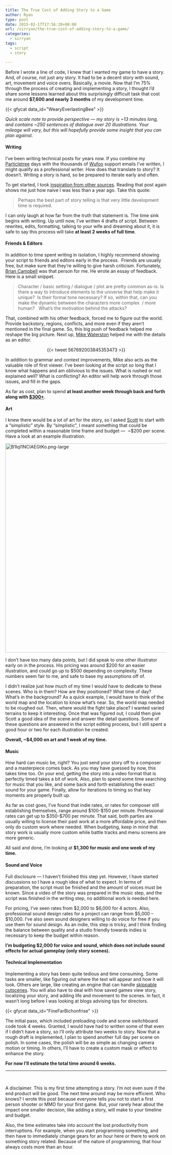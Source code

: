 ```yaml
---
title: The True Cost of Adding Story to a Game
author: Ryan
type: post
date: 2015-02-17T17:56:20+00:00
url: /sirryan/the-true-cost-of-adding-story-to-a-game/
categories:
  - sirryan
tags:
  - script
  - story

---
```

Before I wrote a line of code, I knew that I wanted my game to have a story. And, of course, not just any story. It had to be a decent story with sound, art, movement and voice overs. Basically, a movie. Now that I&#8217;m 75% through the process of creating and implementing a story, I thought I&#8217;d share some lessons learned about this surprisingly difficult task that cost me around **$7,600 and nearly 3 months**&nbsp;of my development time.
<!--more-->

<div class="inlineimg">
  {{< gfycat data_id="WearyEverlastingBee" >}}
</div>

_Quick scale note&nbsp;to provide&nbsp;perspective &#8212;&nbsp;my story is ~13 minutes long, and contains ~250&nbsp;sentences&nbsp;of dialogue over 20 illustrations. Your mileage will vary, but this will hopefully provide some insight that you can plan against._

#### Writing

I&#8217;ve been writing technical posts for years now. If you combine my <a href="http://particletree.com" target="_blank">Particletree</a> days with the thousands of <a href="http://wufoo.com" target="_blank">Wufoo</a> support emails I&#8217;ve written, I might qualify as a professional writer. How does that translate to story? It doesn&#8217;t. Writing a story is hard, so be prepared to iterate early and often.

To get started, I took <a href="http://battleofbrothers.com/sirryan/can-a-mobile-game-have-a-great-story" target="_blank">inspiration from other sources</a>. Reading that post again shows me just how naive I was less than a year ago. Take this quote:

> Perhaps the best part of story telling is that very little development time is required.

I can only laugh at how far from the truth that statement is. The time sink begins with writing. Up until now, I&#8217;ve written 4 drafts of script. Between rewrites, edits, formatting, talking to your wife and dreaming about it, it is safe to say this process will take **at least 2 weeks of full time**.

#### Friends & Editors

In addition to time spent writing in isolation, I highly recommend showing your script to friends and editors early in the process. &nbsp;Friends are usually free, but make sure that they&#8217;re willing to give harsh criticism. Fortunately, <a href="http://secretpowers.com" target="_blank">Brian Campbell</a>&nbsp;was that person for me. He wrote an essay of feedback. Here is a small snippet.

> Character / basic setting / dialogue / plot are pretty common as-is. Is there a way to introduce elements to the universe that help make it unique?&nbsp; Is their formal tone necessary? If so, within that, can you make the dynamic between the characters more complex&nbsp; / more human? &nbsp; What’s the motivation behind the attacks?

That, combined with his other feedback, forced me to figure out the world. Provide backstory, regions, conflicts, and more even if they aren&#8217;t mentioned in the final game. So, this big push of feedback helped me reshape the big picture. Next up, <a href="http://www.mikewaterston.com" target="_blank">Mike Waterston</a>&nbsp;helped me with the details as an editor.

<div style="margin-left: 130px !important">
  {{< tweet 567692003845353473 >}}
</div> 
    
<p>
  In addition to grammar and context improvements, Mike also acts as the valuable role of first viewer. I&#8217;ve been looking at the script so long that I know what happens and am oblivious to the issues. What is rushed or not explained well? What is conflicting? An editor will help work through those issues, and fill in the gaps.
</p>

<p>
  As far as cost, plan to spend <strong>at least another week through back and&nbsp;forth along with&nbsp;<a href="http://battleofbrothers.com/sirryan/300-for-script-editor" target="_blank">$300+</a></strong>.
</p>

<h4>
  Art
</h4>

<p>
  I knew there would be a lot of art for the story, so I asked <a href="http://appylon.weebly.com" target="_blank">Scott</a>&nbsp;to start with a &#8220;simplistic&#8221; style. By &#8220;simplistic&#8221;, I meant something that could be completed within a reasonable time frame and budget &#8212; &nbsp;~$200 per scene. Have a look at an example illustration.
</p>

<div class="inlineimg">
  <img class="alignnone size-full wp-image-1420" src="/wp-content/uploads/2014/11/B1Iql1NCIAEGtKo.png-large.png" alt="B1Iql1NCIAEGtKo.png-large" width="662" height="654"  />
</div>

<p>
  I don&#8217;t have too many data points, but I did speak to one other illustrator early on in the process. His pricing was around $200 for an easier illustration, and could go up to $500 depending on complexity. These numbers seem fair to me, and safe to base my assumptions off of.
</p>

<p>
  I didn&#8217;t realize just how much of my time I would have to dedicate to these scenes. Who is in them? How are they positioned? What time of day? What&#8217;s in the background? As a quick example, I would have to think of the world map and the location to know what&#8217;s near. So, the world map needed to be roughed out. Then, where would the fight take place? I wanted varied terrains to keep it interesting. Once that was figured out, I could then give Scott a good idea of the scene and answer the detail questions. Some of these questions are answered in the script editing process, but I still spent a good hour or two for each illustration he created.
</p>

<p>
  <strong>Overall, ~$4,000 on art and 1 week of my time.</strong>
</p>

<h4>
  Music
</h4>

<p>
  How hard can music be, right? You just send your story off to a composer and a masterpiece comes back. As you may have guessed by now, this takes time too. On your end, getting the story into a video format that is perfectly timed takes a bit of work. Also, plan to spend some time searching for music that you like, and some back and forth establishing the exact sound for your game. Finally, allow for iterations to timing so that key moments are properly built up.
</p>

<p>
  As far as cost goes, I&#8217;ve found that indie rates, or rates for composer still establishing themselves, range around $100-$150 per minute. Professional rates can get up to $350-$700 per minute. That said, both parties are usually willing to license their past work at a more affordable price, and then only do custom work where needed. When budgeting, keep in mind that story work is usually more custom while battle tracks and menu screens are more generic.
</p>

<p>
  All said and done, I&#8217;m looking at <strong>$1,300 for music and one week of my time.</strong>
</p>

<h4>
  Sound and Voice
</h4>

<p>
  Full disclosure &#8212; I haven&#8217;t finished this step yet. However, I have started discussions so I have a rough idea of what to expect. In terms of preparation, the script must be finished and the amount of voices must be known. Since a video of the story was prepared in the music step, and the script was finished in the writing step, no additional work is needed here.
</p>

<p>
  For pricing, I&#8217;ve seen rates from $2,000 to $6,000 for 4 actors. Also, professional sound design rates for a project can range from $5,000 &#8211; $10,000. I&#8217;ve also seen sound designers willing to do voice&nbsp;for free if you use them for sound design. As an indie, this step is tricky, and I think finding the balance between quality and a studio friendly towards indies is necessary to keep the budget within reason.
</p>

<p>
  <strong>I&#8217;m budgeting $2,000 for voice and sound, which does not include sound effects for actual gameplay (only story scenes).</strong>
</p>

<h4>
  Technical Implementation
</h4>

<p>
  Implementing a story has been quite tedious and time consuming. Some tasks are smaller, like figuring out where the text will appear and how it will look. Others are large, like creating an engine that can handle <a href="http://battleofbrothers.com/sirryan/create-skippable-cutscenes-in-spritekit-with-timing-functions" target="_blank">skippable cutscenes</a>. You will also have to deal with how saved games view story, localizing your story, and adding life and movement to the scenes. In fact, it wasn&#8217;t long before I was looking at blogs advising tips for directors.
</p>

<div class="inlineimg">
  {{< gfycat data_id="FineFarBichonfrise" >}}
</div>

<p>
  The initial pass, which included preloading code and scene switchboard code took 4 weeks. Granted, I would have had to written some of that even if I didn&#8217;t have a story, so I&#8217;ll only attribute two weeks to story. Now that a rough draft is implemented, I plan to spend another full day per scene on polish. In some cases, the polish will be as simple as changing camera motion or timing. In others, I&#8217;ll have to create a custom mask or effect to enhance the story.
</p>

<p>
  <strong>For now I&#8217;ll estimate the total time around 6 weeks.</strong>
</p>

<hr class="dots" />

<p>
  &nbsp;
</p>

<p>
  A disclaimer. This is my first time attempting a story. I&#8217;m not even sure if the end product will be good. The next time around may be more efficient. Who knows? I wrote this post because everyone tells you not to start a first person shooter or MMO for your first game. But, your rarely hear about the impact one smaller decision, like adding a story, will make to your timeline and budget.
</p>

<p>
  Also, the time estimates take into account the lost productivity from interruptions. For example, when you start programming something, and then have to immediately change gears for an hour here&nbsp;or there to work on something story related. Because of the nature of programming, that hour always costs more than an hour.
</p>